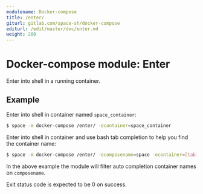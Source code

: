 ```yaml
---
modulename: Docker-compose
title: /enter/
giturl: gitlab.com/space-sh/docker-compose
editurl: /edit/master/doc/enter.md
weight: 200
---
```

# Docker-compose module: Enter

Enter into shell in a running container.


## Example

Enter into shell in container named `space_container`:
```sh
$ space -m docker-compose /enter/ -econtainer=space_container
```  

Enter into shell in container and use bash tab completion to help you find the container name:  
```sh
$ space -m docker-compose /enter/ -ecomposename=space -econtainer=[tab][tab]
```

In the above example the module will filter auto completion container names on `composename`.

Exit status code is expected to be 0 on success.
